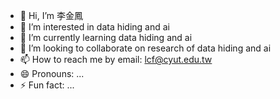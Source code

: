 - 👋 Hi, I’m 李金鳳
- 👀 I’m interested in data hiding and ai
- 🌱 I’m currently learning data hiding and ai
- 💞️ I’m looking to collaborate on research of data hiding and ai
- 📫 How to reach me by email: lcf@cyut.edu.tw
- 😄 Pronouns: ...
- ⚡ Fun fact: ...

<!---
amycflee/amycflee is a ✨ special ✨ repository because its `README.md` (this file) appears on your GitHub profile.
You can click the Preview link to take a look at your changes.
--->
